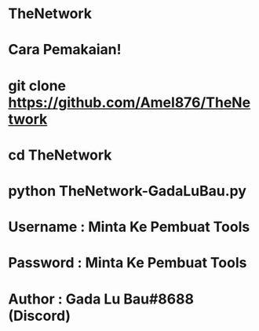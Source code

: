 # TheNetwork
# Cara Pemakaian!
# git clone https://github.com/Amel876/TheNetwork
# cd TheNetwork
# python TheNetwork-GadaLuBau.py
# Username : Minta Ke Pembuat Tools
# Password : Minta Ke Pembuat Tools
# Author : Gada Lu Bau#8688 (Discord)
